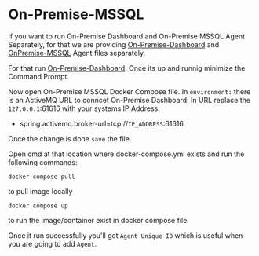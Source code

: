 # On-Premise-MSSQL

If you want to run On-Premise Dashboard and On-Premise MSSQL Agent Separately, for that we are providing [On-Premise-Dashboard](https://github.com/devatengit/Devaten-OnPremise-Dashboard) and [OnPremise-MSSQL](https://github.com/devatengit/OnPremise-MSSQL) Agent files separately.

For that run [On-Premise-Dashboard](https://github.com/devatengit/Devaten-OnPremise-Dashboard). Once its up and runnig minimize the Command Prompt. 

Now open On-Premise MSSQL Docker Compose file. In ```environment:``` there is an ActiveMQ URL to conncet On-Premise Dashboard. In URL replace the ```127.0.0.1```:61616 with your systems IP Address. 

- spring.activemq.broker-url=tcp://```IP_ADDRESS```:61616

Once the change is done ```save``` the file. 

Open cmd at that location where docker-compose.yml exists and run the following commands:
```
docker compose pull
```
to pull image locally
```
docker compose up
```
to run the image/container exist in docker compose file.

Once it run successfully you'll get ``` Agent Unique ID ``` which is useful when you are going to add ```Agent```.

